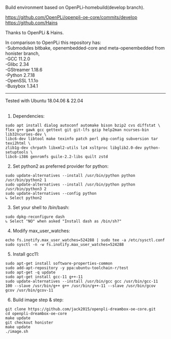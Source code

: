 Build environment based on OpenPLi-homebuild(develop branch).

https://github.com/OpenPLi/openpli-oe-core/commits/develop <br>
https://github.com/Hains

Thanks to OpenPLi & Hains.

In comparison to OpenPLi this repository has:<br>
-Submodules bitbake, openembedded-core and meta-openembedded from honister branch,<br>
-GCC 11.2.0<br>
-Glibc 2.34<br>
-GStreamer 1.18.6<br>
-Python 2.7.18<br>
-OpenSSL 1.1.1o<br>
-Busybox 1.34.1<br>

******************************************************

Tested with Ubuntu 18.04.06 & 22.04<br><br>

1. Dependencies:
```
sudo apt install dialog autoconf automake bison bzip2 cvs diffstat \
flex g++ gawk gcc gettext git git-lfs gzip help2man ncurses-bin lib32ncurses-dev \
libc6-dev libtool make texinfo patch perl pkg-config subversion tar texi2html \
zlib1g-dev chrpath libxml2-utils lz4 xsltproc libglib2.0-dev python-setuptools \
libc6-i386 genromfs guile-2.2-libs quilt zstd

```

2. Set python2 as preferred provider for python:
```
sudo update-alternatives --install /usr/bin/python python /usr/bin/python2 1
sudo update-alternatives --install /usr/bin/python python /usr/bin/python3 2
sudo update-alternatives --config python
↳ Select python2

```

3. Set your shell to /bin/bash:
```
sudo dpkg-reconfigure dash
↳ Select "NO" when asked "Install dash as /bin/sh?"
```

4. Modify max_user_watches:
```
echo fs.inotify.max_user_watches=524288 | sudo tee -a /etc/sysctl.conf
sudo sysctl -n -w fs.inotify.max_user_watches=524288
```

5. Install gcc11:
```
sudo apt-get install software-properties-common
sudo add-apt-repository -y ppa:ubuntu-toolchain-r/test
sudo apt-get -q update
sudo apt-get install gcc-11 g++-11
sudo update-alternatives --install /usr/bin/gcc gcc /usr/bin/gcc-11 100 --slave /usr/bin/g++ g++ /usr/bin/g++-11 --slave /usr/bin/gcov gcov /usr/bin/gcov-11
```

6. Build image step & step:
```
git clone https://github.com/jack2015/openpli-dreambox-oe-core.git
cd openpli-dreambox-oe-core
make update
git checkout honister
make update
./image.sh
```
